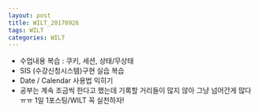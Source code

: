 ```yaml
---
layout: post
title: WILT_20170926
tags: WILT
categories: WILT
---
```

- 수업내용 복습 : 쿠키, 세션, 상태/무상태
- SIS (수강신청시스템)구현 실습 복습
- Date / Calendar 사용법 익히기
- 공부는 계속 조금씩 한다고 했는데 기록할 거리들이 많지 않아 그냥 넘어간게 많다ㅠㅠ 1일 1포스팅/WILT 꼭 실천하자!
